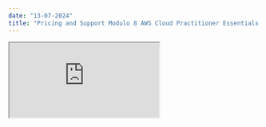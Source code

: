 ```yaml
---
date: "13-07-2024"
title: "Pricing and Support Modulo 8 AWS Cloud Practitioner Essentials Español"
---
```

<iframe src="https://www.youtube.com/embed/3R2EWxaQCLA" allowfullscreen></iframe>
